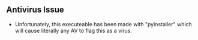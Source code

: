 ## Antivirus Issue

- Unfortunately, this executeable has been made with "pyinstaller" which will cause literally any AV to flag this as a virus. 